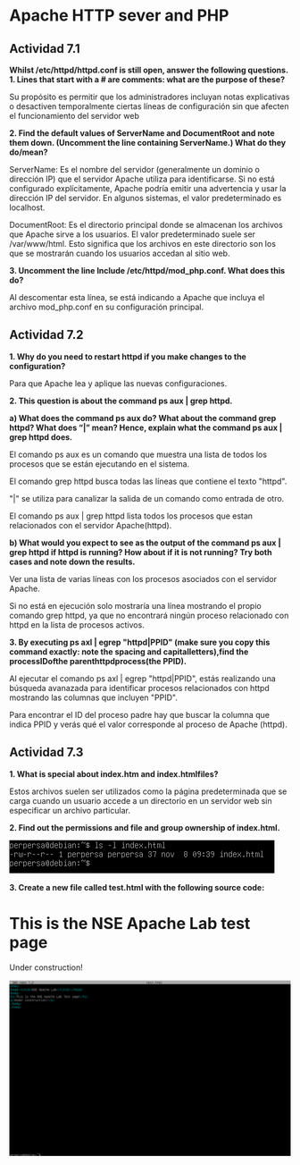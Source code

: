 # Apache HTTP sever and PHP

## Actividad 7.1

**Whilst /etc/httpd/httpd.conf is still open, answer the following questions.**
**1. Lines that start with a # are comments: what are the purpose of these?**

 Su propósito es permitir que los administradores incluyan notas explicativas o desactiven temporalmente ciertas líneas de configuración sin que afecten el funcionamiento del servidor web

**2. Find the default values of ServerName and DocumentRoot and note them down. (Uncomment the line containing ServerName.) What do they do/mean?**

ServerName: Es el nombre del servidor (generalmente un dominio o dirección IP) que el servidor Apache utiliza para identificarse. Si no está configurado explícitamente, Apache podría emitir una advertencia y usar la dirección IP del servidor. En algunos sistemas, el valor predeterminado es localhost.

DocumentRoot: Es el directorio principal donde se almacenan los archivos que Apache sirve a los usuarios. El valor predeterminado suele ser /var/www/html. Esto significa que los archivos en este directorio son los que se mostrarán cuando los usuarios accedan al sitio web.

**3. Uncomment the line Include /etc/httpd/mod_php.conf. What does this do?**

Al descomentar esta línea, se está indicando a Apache que incluya el archivo mod_php.conf en su configuración principal.

## Actividad 7.2

**1. Why do you need to restart httpd if you make changes to the configuration?**

Para que Apache lea y aplique las nuevas configuraciones.

**2. This question is about the command ps aux | grep httpd.**

**a) What does the command ps aux do? What about the command grep httpd? What does “|” mean? Hence, explain what the command ps aux | grep httpd does.**

El comando ps aux es un comando que muestra una lista de todos los procesos que se están ejecutando en el sistema.

El comando grep httpd busca todas las líneas que contiene el texto "httpd".

"|" se utiliza para canalizar la salida de un comando como entrada de otro.

El comando ps aux | grep httpd lista todos los procesos que estan relacionados con el servidor Apache(httpd).

**b) What would you expect to see as the output of the command ps aux | grep httpd if httpd is running? How about if it is not running? Try both cases and note down the results.**

Ver una lista de varias líneas con los procesos asociados con el servidor Apache.

Si no está en ejecución solo mostraría una línea mostrando el propio comando grep httpd, ya que no encontrará ningún proceso relacionado con httpd en la lista de procesos activos.

**3. By executing ps axl | egrep "httpd|PPID" (make sure you copy this command exactly: note the spacing and capitalletters),find the processIDofthe parenthttpdprocess(the PPID).**

Al ejecutar el comando ps axl | egrep "httpd|PPID", estás realizando una búsqueda avanazada para identificar procesos relacionados con httpd mostrando las columnas que incluyen "PPID".

Para encontrar el ID del proceso padre hay que buscar la columna que indica PPID y verás qué el valor corresponde al proceso de Apache (httpd).

## Actividad 7.3

**1. What is special about index.htm and index.htmlfiles?**

Estos archivos suelen ser utilizados como la página predeterminada que se carga cuando un usuario accede a un directorio en un servidor web sin especificar un archivo particular.

**2. Find out the permissions and file and group ownership of index.html.**

![](https://github.com/Sperper/DespliegueDeAplicacionesWeb/blob/master/Imagenes/Ejercicio_7.3.2.png?raw=true)

**3. Create a new file called test.html with the following source code:**

<html>
<head><title>NSE Apache Lab</title></head>
<body>
<h1>This is the NSE Apache Lab test page</h1>
<p>Under construction!</p>
</body>
</html>

![](https://github.com/Sperper/DespliegueDeAplicacionesWeb/blob/master/Imagenes/Ejercicio_7.3.3.png?raw=true)
